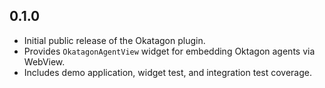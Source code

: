 ## 0.1.0

- Initial public release of the Okatagon plugin.
- Provides `OkatagonAgentView` widget for embedding Oktagon agents via WebView.
- Includes demo application, widget test, and integration test coverage.
